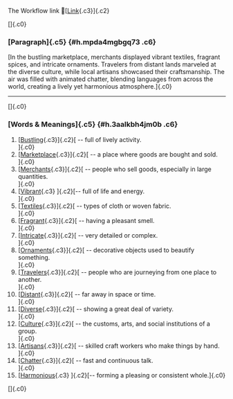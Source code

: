 The Workflow link
👏[[Link](https://www.google.com/url?q=http://www.google.com&sa=D&source=editors&ust=1758551575539883&usg=AOvVaw0A-ahwX2Ds-wkcVKKBvDnE){.c3}]{.c2}

[]{.c0}

### [Paragraph]{.c5} {#h.mpda4mgbgq73 .c6}

[In the bustling marketplace, merchants displayed vibrant textiles,
fragrant spices, and intricate ornaments. Travelers from distant lands
marveled at the diverse culture, while local artisans showcased their
craftsmanship. The air was filled with animated chatter, blending
languages from across the world, creating a lively yet harmonious
atmosphere.]{.c0}

------------------------------------------------------------------------

[]{.c0}

### [Words & Meanings]{.c5} {#h.3aalkbh4jm0b .c6}

1.  [[Bustling](https://www.google.com/url?q=http://www.google.com&sa=D&source=editors&ust=1758551575542461&usg=AOvVaw3N6QwrLVzA5ceC47FzxFSE){.c3}]{.c2}[ --
    full of lively activity.\
    ]{.c0}
2.  [[Marketplace](https://www.google.com/url?q=http://www.google.com&sa=D&source=editors&ust=1758551575543002&usg=AOvVaw0-qTsUmHAzlw3CsztJD5nY){.c3}]{.c2}[ --
    a place where goods are bought and sold.\
    ]{.c0}
3.  [[Merchants](https://www.google.com/url?q=http://www.google.com&sa=D&source=editors&ust=1758551575543523&usg=AOvVaw28q20VjNekygQaSVIhDNQV){.c3}]{.c2}[ --
    people who sell goods, especially in large quantities.\
    ]{.c0}
4.  [[Vibrant](https://www.google.com/url?q=http://www.google.com&sa=D&source=editors&ust=1758551575544127&usg=AOvVaw2cyHngB5SmabnI4unyryI1){.c3}
    ]{.c2}[-- full of life and energy.\
    ]{.c0}
5.  [[Textiles](https://www.google.com/url?q=http://www.google.com&sa=D&source=editors&ust=1758551575544558&usg=AOvVaw1bGStdOVxTf2ABdd3jFj7L){.c3}]{.c2}[ --
    types of cloth or woven fabric.\
    ]{.c0}
6.  [[Fragrant](https://www.google.com/url?q=http://www.google.com&sa=D&source=editors&ust=1758551575545001&usg=AOvVaw3uJ8nEdCECFNuhVRcwMsIv){.c3}]{.c2}[ --
    having a pleasant smell.\
    ]{.c0}
7.  [[Intricate](https://www.google.com/url?q=http://www.google.com&sa=D&source=editors&ust=1758551575545363&usg=AOvVaw1QLeSUU3LQZFe5dR4D_Iva){.c3}]{.c2}[ --
    very detailed or complex.\
    ]{.c0}
8.  [[Ornaments](https://www.google.com/url?q=http://www.google.com&sa=D&source=editors&ust=1758551575545768&usg=AOvVaw0BURu91QQnBPKlG0QYjUh2){.c3}]{.c2}[ --
    decorative objects used to beautify something.\
    ]{.c0}
9.  [[Travelers](https://www.google.com/url?q=http://www.google.com&sa=D&source=editors&ust=1758551575546263&usg=AOvVaw3tURtERaHtt3lCOmSkgdbF){.c3}]{.c2}[ --
    people who are journeying from one place to another.\
    ]{.c0}
10. [[Distant](https://www.google.com/url?q=http://www.google.com&sa=D&source=editors&ust=1758551575546804&usg=AOvVaw1nMs83G5lUhfdxNu9K5hPE){.c3}]{.c2}[ --
    far away in space or time.\
    ]{.c0}
11. [[Diverse](https://www.google.com/url?q=http://www.google.com&sa=D&source=editors&ust=1758551575547247&usg=AOvVaw30UDW6JRHRC_SYFQYoD-oM){.c3}]{.c2}[ --
    showing a great deal of variety.\
    ]{.c0}
12. [[Culture](https://www.google.com/url?q=http://www.google.com&sa=D&source=editors&ust=1758551575547727&usg=AOvVaw3EcTc4h1DLvxXGXfjTmI7w){.c3}]{.c2}[ --
    the customs, arts, and social institutions of a group.\
    ]{.c0}
13. [[Artisans](https://www.google.com/url?q=http://www.google.com&sa=D&source=editors&ust=1758551575548248&usg=AOvVaw35jn9cH-ky2kwZGHGf2zvq){.c3}]{.c2}[ --
    skilled craft workers who make things by hand.\
    ]{.c0}
14. [[Chatter](https://www.google.com/url?q=http://www.google.com&sa=D&source=editors&ust=1758551575548773&usg=AOvVaw3HKYx0BRJ8boqkn8WOM4z_){.c3}]{.c2}[ --
    fast and continuous talk.\
    ]{.c0}
15. [[Harmonious](https://www.google.com/url?q=http://www.google.com&sa=D&source=editors&ust=1758551575549215&usg=AOvVaw1h34_XrVt41Rcbj23tTwXW){.c3}
    ]{.c2}[-- forming a pleasing or consistent whole.]{.c0}

[]{.c0}
